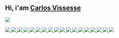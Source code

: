 ## Hi, i'am <a href="https://github.com/vissesse">Carlos Vissesse</a>

<div>
    <a href="https://github.com/vissesse">
    <img heiht="180em" src="https://github-readme-stats.vercel.app/api/top-langs/?username=vissesse&layout=compact&langs_count=16&theme=dark" />
</div>
<div ><br> 
  <a href="https://github.com/vissesse">
  <img src="https://img.shields.io/badge/JavaScript-F7DF1E?style=for-the-badge&logo=javascript&logoColor=black" />
  <img src="https://img.shields.io/badge/TypeScript-007ACC?style=for-the-badge&logo=typescript&logoColor=white" /> 
  <img src="https://img.shields.io/badge/Python-14354C?style=for-the-badge&logo=python&logoColor=white" /> 
  <img src="https://img.shields.io/badge/PHP-777BB4?style=for-the-badge&logo=php&logoColor=white" />
  <img src="https://img.shields.io/badge/Java-ED8B00?style=for-the-badge&logo=openjdk&logoColor=white" />
  <img src="https://img.shields.io/badge/C%23-239120?style=for-the-badge&logo=c-sharp&logoColor=white" />
  <img src="https://img.shields.io/badge/HTML5-E34F26?style=for-the-badge&logo=html5&logoColor=white" />
  <img src="https://img.shields.io/badge/CSS3-1572B6?style=for-the-badge&logo=css3&logoColor=white" />
  <img src="https://img.shields.io/badge/Tailwind_CSS-38B2AC?style=for-the-badge&logo=tailwind-css&logoColor=white" />  
  <img src="https://img.shields.io/badge/React-20232A?style=for-the-badge&logo=react&logoColor=61DAFB" />                               
  <img src="https://img.shields.io/badge/Node.js-43853D?style=for-the-badge&logo=node.js&logoColor=white" />
  <img src="https://img.shields.io/badge/Express.js-404D59?style=for-the-badge" />
  <img src="https://img.shields.io/badge/sequelize-323330?style=for-the-badge&logo=sequelize&logoColor=blue" />
  <img src="https://img.shields.io/badge/Django-092E20?style=for-the-badge&logo=django&logoColor=white" />        
  <img src="https://img.shields.io/badge/Laravel-FF2D20?style=for-the-badge&logo=laravel&logoColor=white" />  
  <img src="https://img.shields.io/badge/Microsoft_SQL_Server-CC2927?style=for-the-badge&logo=microsoft-sql-server&logoColor=white" />
  <img src="https://img.shields.io/badge/PostgreSQL-316192?style=for-the-badge&logo=postgresql&logoColor=white" /> 
  <img src="https://img.shields.io/badge/MySQL-00000F?style=for-the-badge&logo=mysql&logoColor=white" />
  </a>
</div>

